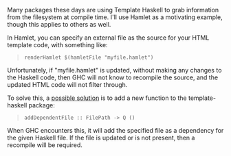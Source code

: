 
Many packages these days are using Template Haskell to grab information from the filesystem at compile time. I'll use Hamlet as a motivating example, though this applies to others as well.


In Hamlet, you can specify an external file as the source for your HTML template code, with something like:

> `renderHamlet $(hamletFile "myfile.hamlet")`


Unfortunately, if "myfile.hamlet" is updated, without making any changes to the Haskell code, then GHC will not know to recompile the source, and the updated HTML code will not filter through.


To solve this, a [ possible solution](http://www.reddit.com/r/haskell/comments/k4lc4/yesod_the_limitations_of_haskell/c2hipo3) is to add a new function to the template-haskell package:

> `addDependentFile :: FilePath -> Q ()`


When GHC encounters this, it will add the specified file as a dependency for the given Haskell file. If the file is updated or is not present, then a recompile will be required.
